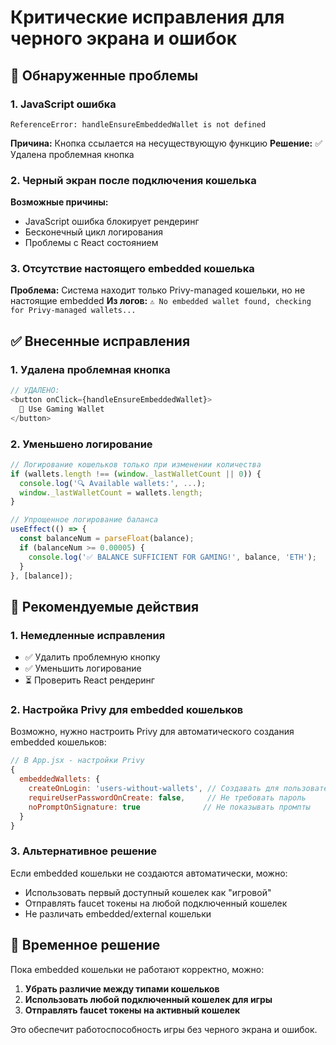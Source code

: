 # Критические исправления для черного экрана и ошибок

## 🚨 Обнаруженные проблемы

### 1. JavaScript ошибка
```
ReferenceError: handleEnsureEmbeddedWallet is not defined
```
**Причина:** Кнопка ссылается на несуществующую функцию
**Решение:** ✅ Удалена проблемная кнопка

### 2. Черный экран после подключения кошелька
**Возможные причины:**
- JavaScript ошибка блокирует рендеринг
- Бесконечный цикл логирования
- Проблемы с React состоянием

### 3. Отсутствие настоящего embedded кошелька
**Проблема:** Система находит только Privy-managed кошельки, но не настоящие embedded
**Из логов:** `⚠️ No embedded wallet found, checking for Privy-managed wallets...`

## ✅ Внесенные исправления

### 1. Удалена проблемная кнопка
```javascript
// УДАЛЕНО:
<button onClick={handleEnsureEmbeddedWallet}>
  🎯 Use Gaming Wallet
</button>
```

### 2. Уменьшено логирование
```javascript
// Логирование кошельков только при изменении количества
if (wallets.length !== (window._lastWalletCount || 0)) {
  console.log('🔍 Available wallets:', ...);
  window._lastWalletCount = wallets.length;
}

// Упрощенное логирование баланса
useEffect(() => {
  const balanceNum = parseFloat(balance);
  if (balanceNum >= 0.00005) {
    console.log('✅ BALANCE SUFFICIENT FOR GAMING!', balance, 'ETH');
  }
}, [balance]);
```

## 🔧 Рекомендуемые действия

### 1. Немедленные исправления
- ✅ Удалить проблемную кнопку
- ✅ Уменьшить логирование  
- ⏳ Проверить React рендеринг

### 2. Настройка Privy для embedded кошельков
Возможно, нужно настроить Privy для автоматического создания embedded кошельков:

```javascript
// В App.jsx - настройки Privy
{
  embeddedWallets: {
    createOnLogin: 'users-without-wallets', // Создавать для пользователей без кошельков
    requireUserPasswordOnCreate: false,     // Не требовать пароль
    noPromptOnSignature: true              // Не показывать промпты
  }
}
```

### 3. Альтернативное решение
Если embedded кошельки не создаются автоматически, можно:
- Использовать первый доступный кошелек как "игровой"
- Отправлять faucet токены на любой подключенный кошелек
- Не различать embedded/external кошельки

## 🎯 Временное решение

Пока embedded кошельки не работают корректно, можно:

1. **Убрать различие между типами кошельков**
2. **Использовать любой подключенный кошелек для игры**
3. **Отправлять faucet токены на активный кошелек**

Это обеспечит работоспособность игры без черного экрана и ошибок.